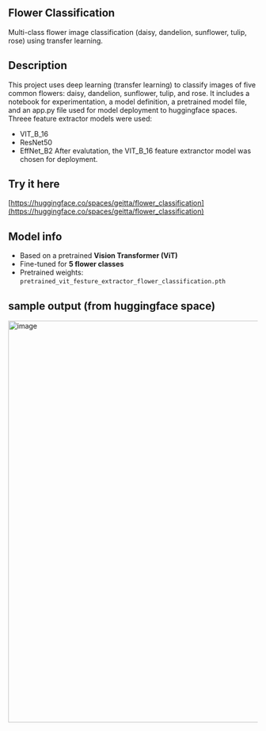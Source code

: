 ## Flower Classification
Multi-class flower image classification (daisy, dandelion, sunflower, tulip, rose) using transfer learning. 

## Description
This project uses deep learning (transfer learning) to classify images of five common flowers: daisy, dandelion, sunflower, tulip, and rose. It includes a notebook for experimentation, a model definition, a pretrained model file, and an app.py file used for model deployment to huggingface spaces.
Threee feature extractor models were used:
* VIT_B_16
* ResNet50
* EffNet_B2
After evalutation, the VIT_B_16 feature extranctor model was chosen for deployment.

## Try it here
[https://huggingface.co/spaces/geitta/flower_classification](https://huggingface.co/spaces/geitta/flower_classification)

## Model info
* Based on a pretrained **Vision Transformer (ViT)**  
* Fine-tuned for **5 flower classes**  
* Pretrained weights: `pretrained_vit_festure_extractor_flower_classification.pth`

## sample output (from huggingface space)
<img width="1616" height="810" alt="image" src="https://github.com/user-attachments/assets/0b361965-07f2-4f0a-8c03-8568c6045d9c" />
